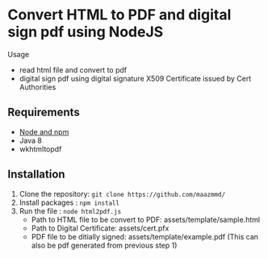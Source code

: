 # Convert HTML to PDF and digital sign pdf using NodeJS

Usage
 - read html file and convert to pdf
 - digital sign pdf using digital signature X509 Certificate issued by Cert Authorities

## Requirements

- [Node and npm](http://nodejs.org)
- Java 8 
- wkhtmltopdf

## Installation

1. Clone the repository: `git clone https://github.com/maazmmd/`
2. Install packages : `npm install`
3. Run the file : `node html2pdf.js`
	- Path to HTML file to be convert to PDF: assets/template/sample.html
	- Path to Digital Certificate: assets/cert.pfx
	- PDF file to be ditially signed: assets/template/example.pdf (This can also be pdf generated from previous step 1)


